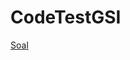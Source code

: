 # CodeTestGSI

[Soal](https://github.com/rizkisetyap/CodeTestGSI/blob/main/Soal%20Coding%20Test.pdf)
